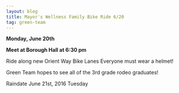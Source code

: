 ```yaml
---
layout: blog
title: Mayor's Wellness Family Bike Ride 6/20
tag: green-team
---
```


**Monday, June 20th**

**Meet at Borough Hall at 6:30 pm**

Ride along new Orient Way Bike Lanes Everyone must wear a helmet!

Green Team hopes to see all of the 3rd grade rodeo graduates! 

Raindate June 21st, 2016 Tuesday


